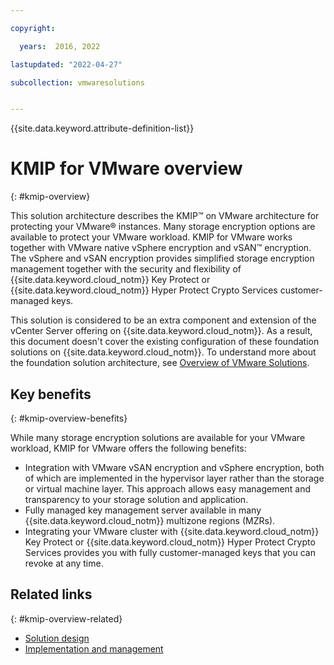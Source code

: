 ```yaml
---

copyright:

  years:  2016, 2022

lastupdated: "2022-04-27"

subcollection: vmwaresolutions


---
```


{{site.data.keyword.attribute-definition-list}}

# KMIP for VMware overview
{: #kmip-overview}

This solution architecture describes the KMIP™ on VMware architecture for protecting your VMware® instances. Many storage encryption options are available to protect your VMware workload. KMIP for VMware works together with VMware native vSphere encryption and vSAN™ encryption. The vSphere and vSAN encryption provides simplified storage encryption management together with the security and flexibility of {{site.data.keyword.cloud_notm}} Key Protect or {{site.data.keyword.cloud_notm}} Hyper Protect Crypto Services customer-managed keys.

This solution is considered to be an extra component and extension of the vCenter Server offering on {{site.data.keyword.cloud_notm}}. As a result, this document doesn't cover the existing configuration of these foundation solutions on {{site.data.keyword.cloud_notm}}. To understand more about the foundation solution architecture, see [Overview of VMware Solutions](/docs/vmwaresolutions?topic=vmwaresolutions-solution_overview).

## Key benefits
{: #kmip-overview-benefits}

While many storage encryption solutions are available for your VMware workload, KMIP for VMware offers the following benefits:

* Integration with VMware vSAN encryption and vSphere encryption, both of which are implemented in the hypervisor layer rather than the storage or virtual machine layer. This approach allows easy management and transparency to your storage solution and application.
* Fully managed key management server available in many {{site.data.keyword.cloud_notm}} multizone regions (MZRs).
* Integrating your VMware cluster with {{site.data.keyword.cloud_notm}} Key Protect or {{site.data.keyword.cloud_notm}} Hyper Protect Crypto Services provides you with fully customer-managed keys that you can revoke at any time.

## Related links
{: #kmip-overview-related}

* [Solution design](/docs/vmwaresolutions?topic=vmwaresolutions-kmip-design)
* [Implementation and management](/docs/vmwaresolutions?topic=vmwaresolutions-kmip-implementation)
